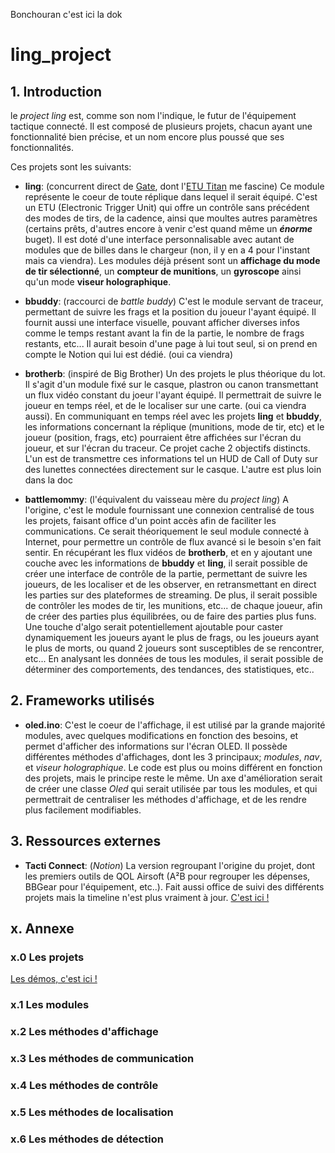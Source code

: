 Bonchouran c'est ici la dok

# ling_project
## 1. Introduction

le *project ling* est, comme son nom l'indique, le futur de l'équipement tactique connecté. Il est composé de plusieurs projets, chacun ayant une fonctionnalité bien précise, et un nom encore plus poussé que ses fonctionnalités.

Ces projets sont les suivants:
- **ling**: (concurrent direct de [Gate](https://www.gatee.eu/titan), dont l'[ETU Titan](https://www.gatee.eu/titan) me fascine) Ce module représente le coeur de toute réplique dans lequel il serait équipé. C'est un ETU (Electronic Trigger Unit) qui offre un contrôle sans précédent des modes de tirs, de la cadence, ainsi que moultes autres paramètres (certains prêts, d'autres encore à venir c'est quand même un **$énorme$** buget).
Il est doté d'une interface personnalisable avec autant de modules que de billes dans le chargeur (non, il y en a 4 pour l'instant mais ca viendra).
Les modules déjà présent sont un **affichage du mode de tir sélectionné**, un **compteur de munitions**, un **gyroscope** ainsi qu'un mode **viseur holographique**.

- **bbuddy**: (raccourci de *battle buddy*) C'est le module servant de traceur, permettant de suivre les frags et la position du joueur l'ayant équipé. Il fournit aussi une interface visuelle, pouvant afficher diverses infos comme le temps restant avant la fin de la partie, le nombre de frags restants, etc...
Il aurait besoin d'une page à lui tout seul, si on prend en compte le Notion qui lui est dédié. (oui ca viendra)

- **brotherb**: (inspiré de Big Brother) Un des projets le plus théorique du lot. Il s'agit d'un module fixé sur le casque, plastron ou canon transmettant un flux vidéo constant du joeur l'ayant équipé. Il permettrait de suivre le joueur en temps réel, et de le localiser sur une carte. (oui ca viendra aussi). En communiquant en temps réel avec les projets **ling** et **bbuddy**, les informations concernant la réplique (munitions, mode de tir, etc) et le joueur (position, frags, etc) pourraient être affichées sur l'écran du joueur, et sur l'écran du traceur. Ce projet cache 2 objectifs distincts. L'un est de transmettre ces informations tel un HUD de Call of Duty sur des lunettes connectées directement sur le casque.
L'autre est plus loin dans la doc

- **battlemommy**: (l'équivalent du vaisseau mère du *project ling*) A l'origine, c'est le module fournissant une connexion centralisé de tous les projets, faisant office d'un point accès afin de faciliter les communications. Ce serait théoriquement le seul module connecté à Internet, pour permettre un contrôle de flux avancé si le besoin s'en fait sentir. 
En récupérant les flux vidéos de **brotherb**, et en y ajoutant une couche avec les informations de **bbuddy** et **ling**, il serait possible de créer une interface de contrôle de la partie, permettant de suivre les joueurs, de les localiser et de les observer, en retransmettant en direct les parties sur des plateformes de streaming. De plus, il serait possible de contrôler les modes de tir, les munitions, etc... de chaque joueur, afin de créer des parties plus équilibrées, ou de faire des parties plus funs.
Une touche d'algo serait potentiellement ajoutable pour caster dynamiquement les joueurs ayant le plus de frags, ou les joueurs ayant le plus de morts, ou quand 2 joueurs sont susceptibles de se rencontrer, etc...
En analysant les données de tous les modules, il serait possible de déterminer des comportements, des tendances, des statistiques, etc.. 

## 2. Frameworks utilisés

- **oled.ino**: C'est le coeur de l'affichage, il est utilisé par la grande majorité modules, avec quelques modifications en fonction des besoins, et permet d'afficher des informations sur l'écran OLED.
Il possède différentes méthodes d'affichages, dont les 3 principaux; *modules*, *nav*, et *viseur holographique*. Le code est plus ou moins différent en fonction des projets, mais le principe reste le même. Un axe d'amélioration serait de créer une classe *Oled* qui serait utilisée par tous les modules, et qui permettrait de centraliser les méthodes d'affichage, et de les rendre plus facilement modifiables.


## 3. Ressources externes
- **Tacti Connect**: (*Notion*) La version regroupant l'origine du projet, dont les premiers outils de QOL Airsoft (A²B pour regrouper les dépenses, BBGear pour l'équipement, etc..). Fait aussi office de suivi des différents projets mais la timeline n'est plus vraiment à jour.
[C'est ici !](https://pyctus.notion.site/pyctus/Tacti-Connect-b880c0bb861442b192c1bbdf104d08c2) 

## x. Annexe

### x.0 Les projets
[Les démos, c'est ici !](https://www.notion.so/pyctus/D-mos-35428c046b044c6d8d4b4104f5a96d3e?pvs=4)
### x.1 Les modules
### x.2 Les méthodes d'affichage
### x.3 Les méthodes de communication
### x.4 Les méthodes de contrôle
### x.5 Les méthodes de localisation
### x.6 Les méthodes de détection